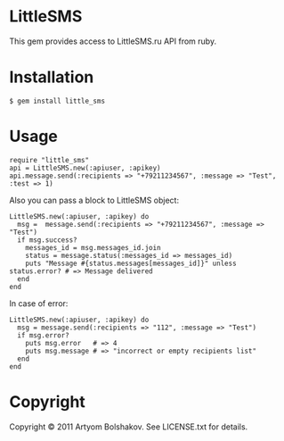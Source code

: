 # LittleSMS
This gem provides access to LittleSMS.ru API from ruby.

# Installation
    $ gem install little_sms

# Usage
    require "little_sms"
    api = LittleSMS.new(:apiuser, :apikey)
    api.message.send(:recipients => "+79211234567", :message => "Test", :test => 1)

Also you can pass a block to LittleSMS object:

    LittleSMS.new(:apiuser, :apikey) do
      msg =  message.send(:recipients => "+79211234567", :message => "Test")
      if msg.success?
        messages_id = msg.messages_id.join
        status = message.status(:messages_id => messages_id)
        puts "Message #{status.messages[messages_id]}" unless status.error? # => Message delivered
      end
    end

In case of error:

    LittleSMS.new(:apiuser, :apikey) do
      msg = message.send(:recipients => "112", :message => "Test")
      if msg.error?
        puts msg.error   # => 4
        puts msg.message # => "incorrect or empty recipients list"
      end
    end

# Copyright
Copyright © 2011 Artyom Bolshakov. See LICENSE.txt for details.

